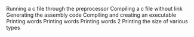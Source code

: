 Running a c file through the preprocessor
Compiling a c file without link
Generating the assembly code
Compiling and creating an executable
Printing words
Printing words
Printing words 2
Printing the size of various types
